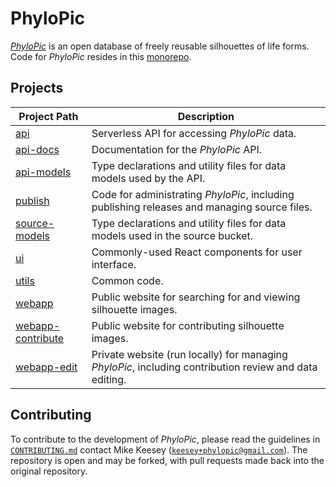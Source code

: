 # PhyloPic

_[PhyloPic](https://www.phylopic.org)_ is an open database of freely reusable silhouettes of life forms. Code for _PhyloPic_ resides in this [monorepo](https://classic.yarnpkg.com/blog/2017/08/02/introducing-workspaces/).

## Projects

| Project Path                                      | Description                                                                                            |
| ------------------------------------------------- | ------------------------------------------------------------------------------------------------------ |
| [api](./packages/api)                             | Serverless API for accessing _PhyloPic_ data.                                                          |
| [api-docs](./packages/api-docs)                   | Documentation for the _PhyloPic_ API.                                                                  |
| [api-models](./packages/api-models)               | Type declarations and utility files for data models used by the API.                                   |
| [publish](./packages/publish)                     | Code for administrating _PhyloPic_, including publishing releases and managing source files.           |
| [source-models](./packages/source-models)         | Type declarations and utility files for data models used in the source bucket.                         |
| [ui](./packages/ui)                               | Commonly-used React components for user interface.                                                     |
| [utils](./packages/utils)                         | Common code.                                                                                           |
| [webapp](./packages/webapp)                       | Public website for searching for and viewing silhouette images.                                        |
| [webapp-contribute](./packages/webapp-contribute) | Public website for contributing silhouette images.                                                     |
| [webapp-edit](./packages/webapp-edit)             | Private website (run locally) for managing _PhyloPic_, including contribution review and data editing. |

## Contributing

To contribute to the development of _PhyloPic_, please read the guidelines in [`CONTRIBUTING.md`](./CONTRIBUTING.md) contact Mike Keesey ([`keesey+phylopic@gmail.com`](keesey+phylopic@gmail.com)). The repository is open and may be forked, with pull requests made back into the original repository.
